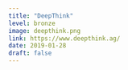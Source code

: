 ```yaml
---
title: "DeepThink"
level: bronze
image: deepthink.png
link: https://www.deepthink.ag/
date: 2019-01-28
draft: false
---
```



